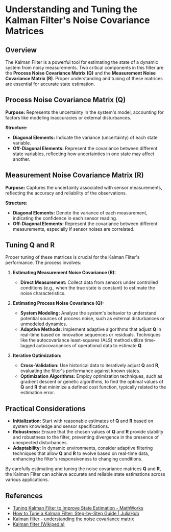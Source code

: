 # Understanding and Tuning the Kalman Filter's Noise Covariance Matrices

## Overview

The Kalman Filter is a powerful tool for estimating the state of a dynamic system from noisy measurements. Two critical components in this filter are the **Process Noise Covariance Matrix (Q)** and the **Measurement Noise Covariance Matrix (R)**. Proper understanding and tuning of these matrices are essential for accurate state estimation.

## Process Noise Covariance Matrix (Q)

**Purpose:** Represents the uncertainty in the system's model, accounting for factors like modeling inaccuracies or external disturbances.

**Structure:**

- **Diagonal Elements:** Indicate the variance (uncertainty) of each state variable.
- **Off-Diagonal Elements:** Represent the covariance between different state variables, reflecting how uncertainties in one state may affect another.

## Measurement Noise Covariance Matrix (R)

**Purpose:** Captures the uncertainty associated with sensor measurements, reflecting the accuracy and reliability of the observations.

**Structure:**

- **Diagonal Elements:** Denote the variance of each measurement, indicating the confidence in each sensor reading.
- **Off-Diagonal Elements:** Represent the covariance between different measurements, especially if sensor noises are correlated.

## Tuning Q and R

Proper tuning of these matrices is crucial for the Kalman Filter's performance. The process involves:

1. **Estimating Measurement Noise Covariance (R):**

   - **Direct Measurement:** Collect data from sensors under controlled conditions (e.g., when the true state is constant) to estimate the noise characteristics.

2. **Estimating Process Noise Covariance (Q):**

   - **System Modeling:** Analyze the system's behavior to understand potential sources of process noise, such as external disturbances or unmodeled dynamics.
   - **Adaptive Methods:** Implement adaptive algorithms that adjust **Q** in real-time based on innovation sequences or residuals. Techniques like the autocovariance least-squares (ALS) method utilize time-lagged autocovariances of operational data to estimate **Q**.

3. **Iterative Optimization:**

   - **Cross-Validation:** Use historical data to iteratively adjust **Q** and **R**, evaluating the filter's performance against known states.
   - **Optimization Algorithms:** Employ optimization techniques, such as gradient descent or genetic algorithms, to find the optimal values of **Q** and **R** that minimize a defined cost function, typically related to the estimation error.

## Practical Considerations

- **Initialization:** Start with reasonable estimates of **Q** and **R** based on system knowledge and sensor specifications.
- **Robustness:** Ensure that the chosen values of **Q** and **R** provide stability and robustness to the filter, preventing divergence in the presence of unexpected disturbances.
- **Adaptability:** In dynamic environments, consider adaptive filtering techniques that allow **Q** and **R** to evolve based on real-time data, enhancing the filter's responsiveness to changing conditions.

By carefully estimating and tuning the noise covariance matrices **Q** and **R**, the Kalman Filter can achieve accurate and reliable state estimations across various applications.

## References

- [Tuning Kalman Filter to Improve State Estimation - MathWorks](https://www.mathworks.com/help/fusion/ug/tuning-kalman-filter-to-improve-state-estimation.html)
- [How to Tune a Kalman Filter: Step-by-Step Guide | JuliaHub](https://juliahub.com/blog/tune-kalman-filter)
- [Kalman filter - understanding the noise covariance matrix](https://dsp.stackexchange.com/questions/23776/kalman-filter-understanding-the-noise-covariance-matrix)
- [Kalman filter (Wikipedia)](https://en.wikipedia.org/wiki/Kalman_filter)
